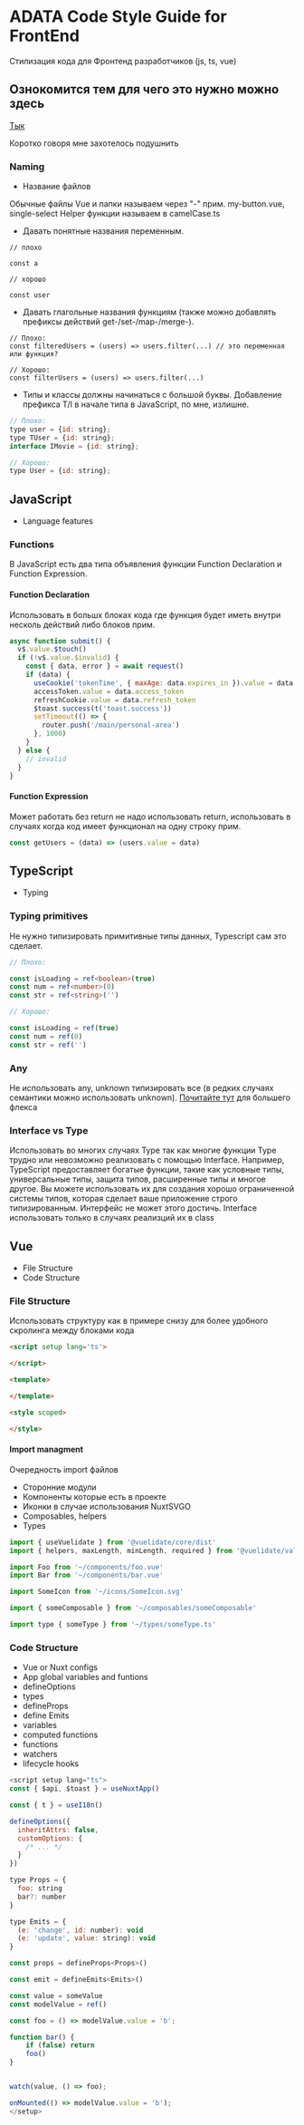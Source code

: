 
# ADATA Code Style Guide for FrontEnd

Стилизация кода для Фронтенд разработчиков (js, ts, vue)





## Ознокомится тем для чего это нужно можно здесь

[Тык](https://habr.com/ru/companies/manychat/articles/468953/)

Коротко говоря мне захотелось подушнить

### Naming

* Название файлов

Обычные файлы Vue и папки называем через "-" прим. my-button.vue, single-select
Helper функции называем в camelCase.ts

* Давать понятные названия переменным.

```javasript
// плохо

const a

// хорошо

const user
```

* Давать глагольные названия функциям (также можно добавлять префиксы действий get-/set-/map-/merge-).

```javasript
// Плохо: 
const filteredUsers = (users) => users.filter(...) // это переменная или функция?

// Хорошо: 
const filterUsers = (users) => users.filter(...)
```
* Типы и классы должны начинаться с большой буквы. Добавление префикса T/I в начале типа в JavaScript, по мне, излишне.

```javascript
// Плохо:
type user = {id: string};
type TUser = {id: string};
interface IMovie = {id: string};

// Хорошо:
type User = {id: string};
```

## JavaScript
- Language features

### Functions

В JavaScript есть два типа объявления функции Function Declaration и Function Expression.

#### Function Declaration

Использовать в большх блоках кода где функция будет иметь внутри несколь действий либо блоков прим.

```javascript
async function submit() {
  v$.value.$touch()
  if (!v$.value.$invalid) {
    const { data, error } = await request()
    if (data) {
      useCookie('tokenTime', { maxAge: data.expires_in }).value = data.expires_in
      accessToken.value = data.access_token
      refreshCookie.value = data.refresh_token
      $toast.success(t('toast.success'))
      setTimeout(() => {
        router.push('/main/personal-area')
      }, 1000)
    }
  } else {
    // invalid
  }
}
```

#### Function Expression

Может работать без return не надо использовать return, использовать в случаях когда код имеет функционал на одну строку прим.

```javascript
const getUsers = (data) => (users.value = data)
```
## TypeScript

- Typing

### Typing primitives

Не нужно типизировать примитивные типы данных, Typescript сам это сделает.

```typescript
// Плохо:

const isLoading = ref<boolean>(true)
const num = ref<number>(0)
const str = ref<string>('')

// Хорошо:

const isLoading = ref(true)
const num = ref(0)
const str = ref('')
```

### Any

Не использовать any, unknown типизировать все (в редких случаях семантики можно использовать unknown).
[Почитайте тут](https://www.typescriptlang.org/docs/handbook/utility-types.html) для большего флекса

### Interface vs Type

Использовать во многих случаях Type так как многие функции Type трудно или невозможно реализовать с помощью Interface. Например, TypeScript предоставляет богатые функции, такие как условные типы, универсальные типы, защита типов, расширенные типы и многое другое. Вы можете использовать их для создания хорошо ограниченной системы типов, которая сделает ваше приложение строго типизированным. Интерфейс не может этого достичь.
Interface использовать только в случаях реализций их в class


## Vue
- File Structure
- Code Structure

### File Structure
Использовать структуру как в примере снизу для более удобного скролинга между блоками кода
```html
<script setup lang='ts'>

</script>

<template>

</template>

<style scoped>

</style>
```

#### Import managment

Очередность import файлов
- Сторонние модули
- Компоненты которые есть в проекте
- Иконки в случае использования NuxtSVGO
- Composables, helpers
- Types

```javascript
import { useVuelidate } from '@vuelidate/core/dist'
import { helpers, maxLength, minLength, required } from '@vuelidate/validators/dist'

import Foo from '~/components/foo.vue'
import Bar from '~/components/bar.vue'

import SomeIcon from '~/icons/SomeIcon.svg'

import { someComposable } from '~/composables/someComposable'

import type { someType } from '~/types/someType.ts'
```

### Code Structure
- Vue or Nuxt configs
- App global variables and funtions
- defineOptions
- types
- defineProps
- define Emits
- variables
- computed functions
- functions
- watchers
- lifecycle hooks

```javascript
<script setup lang="ts">
const { $api, $toast } = useNuxtApp()

const { t } = useI18n()

defineOptions({
  inheritAttrs: false,
  customOptions: {
    /* ... */
  }
})

type Props = {
  foo: string
  bar?: number
}

type Emits = {
  (e: 'change', id: number): void
  (e: 'update', value: string): void
}

const props = defineProps<Props>()

const emit = defineEmits<Emits>()

const value = someValue
const modelValue = ref()

const foo = () => modelValue.value = 'b';

function bar() {
    if (false) return
    foo()
}


watch(value, () => foo);

onMounted(() => modelValue.value = 'b');
</setup>
```



